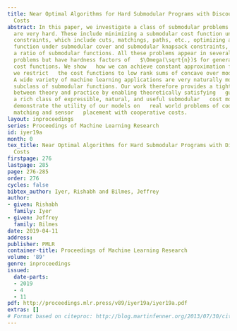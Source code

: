 ```yaml
---
title: Near Optimal Algorithms for Hard Submodular Programs with Discounted Cooperative
  Costs
abstract: In this paper, we investigate a class of submodular problems which in general
  are very hard. These include minimizing a submodular cost function under combinatorial
  constraints, which include cuts, matchings, paths, etc., optimizing a submodular
  function under submodular cover and submodular knapsack constraints, and minimizing
  a ratio of submodular functions. All these problems appear in several real world
  problems but have hardness factors of   $\Omega(\sqrt{n})$ for general submodular
  cost functions. We show   how we can achieve constant approximation factors when
  we restrict   the cost functions to low rank sums of concave over modular   functions.
  A wide variety of machine learning applications are very naturally modeled via this
  subclass of submodular functions. Our work therefore provides a tighter connection
  between theory and practice by enabling theoretically satisfying   guarantees for
  a rich class of expressible, natural, and useful submodular   cost models. We empirically
  demonstrate the utility of our models on   real world problems of cooperative image
  matching and sensor   placement with cooperative costs.
layout: inproceedings
series: Proceedings of Machine Learning Research
id: iyer19a
month: 0
tex_title: Near Optimal Algorithms for Hard Submodular Programs with Discounted Cooperative
  Costs
firstpage: 276
lastpage: 285
page: 276-285
order: 276
cycles: false
bibtex_author: Iyer, Rishabh and Bilmes, Jeffrey
author:
- given: Rishabh
  family: Iyer
- given: Jeffrey
  family: Bilmes
date: 2019-04-11
address: 
publisher: PMLR
container-title: Proceedings of Machine Learning Research
volume: '89'
genre: inproceedings
issued:
  date-parts:
  - 2019
  - 4
  - 11
pdf: http://proceedings.mlr.press/v89/iyer19a/iyer19a.pdf
extras: []
# Format based on citeproc: http://blog.martinfenner.org/2013/07/30/citeproc-yaml-for-bibliographies/
---
```

